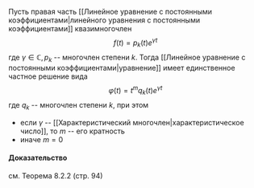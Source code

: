 Пусть правая часть [[Линейное уравнение с постоянными коэффициентами|линейного уравнения с постоянными коэффициентами]] квазимногочлен $$f(t)=p_k(t)e^{\gamma t}$$ где $\gamma\in\mathbb{C}, p_k$ -- многочлен степени $k$. Тогда [[Линейное уравнение с постоянными коэффициентами|уравнение]] имеет единcтвенное частное решение вида $$\varphi(t)=t^mq_k(t)e^{\gamma t}$$ где $q_k$ -- многочлен степени $k$, при этом 
- если $\gamma$ -- [[Характеристический многочлен|характеристическое число]], то $m$ -- его кратность 
- иначе $m=0$

#### Доказательство
см. Теорема 8.2.2 (стр. 94)
